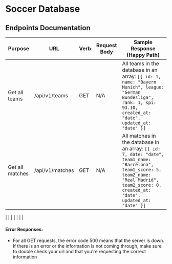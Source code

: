 # Soccer Database

## Endpoints Documentation

| Purpose       | URL              | Verb | Request Body | Sample Response (Happy Path) |
|---------------|------------------|------|--------------|------------------------------|
|Get all teams  |/api/v1/teams     | GET  | N/A          | All teams in the database in an array: ```[{ id: 1, name: "Bayern Munich", league: "German Bundesliga", rank: 1, spi: 93.10, created_at: "date", updated_at: "date" }]```|
|Get all matches|/api/v1/matches   | GET  | N/A          | All matches in the database in an array: ```[{ id: 7, date: "date", team1_name: "Barcelona", team1_score: 5, team2_name: "Real Madrid", team2_score: 0, created_at: "date", updated_at: "date" }]```|
|
|
|
|
|
|
|

#### Error Responses:
- For all GET requests, the error code 500 means that the server is down. If there is an error or the information is not coming through, make sure to double check your url and that you're requesting the correct information

